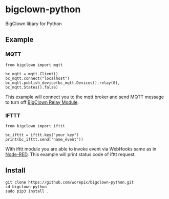 # bigclown-python
BigClown libary for Python

## Example

### MQTT

```
from bigclown import mqtt

bc_mqtt = mqtt.Client()
bc_mqtt.connect("localhost")
bc_mqtt.publish_device(bc_mqtt.Devices().relay(0), bc_mqtt.States().false)
```

This example will connect you to the mqtt broker and send MQTT message to turn off [BigClown Relay Module](https://shop.bigclown.com/relay-module/).

### IFTTT
```
from bigclown import ifttt

bc_ifttt = ifttt.key("your_key")
print(bc_ifttt.send("name_event"))
```

With ifttt module you are able to invoke event via WebHooks same as in [Node-RED](https://www.bigclown.com/doc/projects/radio-push-button/). This example will print status code of ifttt request.

## Install

```
git clone https://github.com/worepix/bigclown-python.git
cd bigclown-python
sudo pip3 install .
```
